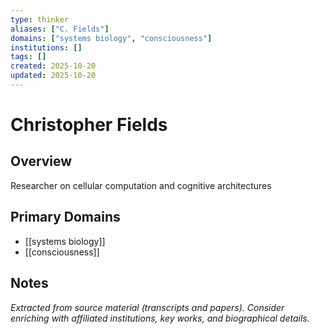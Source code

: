 ```yaml
---
type: thinker
aliases: ["C. Fields"]
domains: ["systems biology", "consciousness"]
institutions: []
tags: []
created: 2025-10-20
updated: 2025-10-20
---
```


# Christopher Fields

## Overview

Researcher on cellular computation and cognitive architectures

## Primary Domains

- [[systems biology]]
- [[consciousness]]

## Notes

*Extracted from source material (transcripts and papers). Consider enriching with affiliated institutions, key works, and biographical details.*

